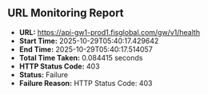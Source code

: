 ## URL Monitoring Report

- **URL:** https://api-gw1-prod1.fisglobal.com/gw/v1/health
- **Start Time:** 2025-10-29T05:40:17.429642
- **End Time:** 2025-10-29T05:40:17.514057
- **Total Time Taken:** 0.084415 seconds
- **HTTP Status Code:** 403
- **Status:** Failure
- **Failure Reason:** HTTP Status Code: 403
